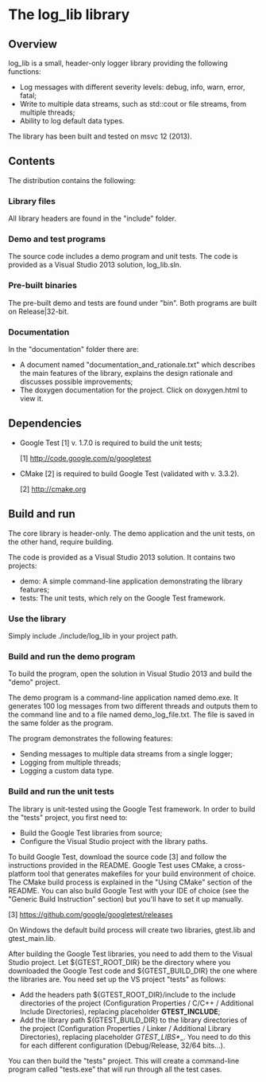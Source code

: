 The log_lib library
===================

Overview
--------

log_lib is a small, header-only logger library providing the following functions:

- Log messages with different severity levels: debug, info, warn, error, fatal;
- Write to multiple data streams, such as std::cout or file streams, from multiple threads;
- Ability to log default data types.

The library has been built and tested on msvc 12 (2013).


Contents
--------

The distribution contains the following:


### Library files ###

All library headers are found in the "include" folder.


### Demo and test programs ###

The source code includes a demo program and unit tests. The code is provided as a Visual Studio 2013 solution, log_lib.sln.


### Pre-built binaries ###

The pre-built demo and tests are found under "bin". Both programs are built on Release|32-bit.


### Documentation ###

In the "documentation" folder there are:

- A document named "documentation_and_rationale.txt" which describes the main features of the library, explains the design rationale and discusses possible improvements;
- The doxygen documentation for the project. Click on doxygen.html to view it.


Dependencies
------------

- Google Test [1] v. 1.7.0 is required to build the unit tests;

  [1] http://code.google.com/p/googletest

- CMake [2] is required to build Google Test (validated with v. 3.3.2).

  [2] http://cmake.org


Build and run
-------------

The core library is header-only. The demo application and the unit tests, on the other hand, require building.

The code is provided as a Visual Studio 2013 solution. It contains two projects:
- demo:  A simple command-line application demonstrating the library features;
- tests: The unit tests, which rely on the Google Test framework.


### Use the library ###

Simply include ./include/log_lib in your project path.


### Build and run the demo program ###

To build the program, open the solution in Visual Studio 2013 and build the "demo" project.

The demo program is a command-line application named demo.exe. It generates 100 log messages from two different threads and outputs them to the command line and to a file named demo_log_file.txt. The file is saved in the same folder as the program.

The program demonstrates the following features:

- Sending messages to multiple data streams from a single logger;
- Logging from multiple threads;
- Logging a custom data type.


### Build and run the unit tests ###

The library is unit-tested using the Google Test framework. In order to build the "tests" project, you first need to:

- Build the Google Test libraries from source;
- Configure the Visual Studio project with the library paths.

To build Google Test, download the source code [3] and follow the instructions provided in the README. Google Test uses CMake, a cross-platform tool that generates makefiles for your build environment of choice. The CMake build process is explained in the "Using CMake" section of the README. You can also build Google Test with your IDE of choice (see the "Generic Build Instruction" section) but you'll have to set it up manually.

  [3] https://github.com/google/googletest/releases

On Windows the default build process will create two libraries, gtest.lib and gtest_main.lib.

After building the Google Test libraries, you need to add them to the Visual Studio project. Let ${GTEST_ROOT_DIR} be the directory where you downloaded the Google Test code and ${GTEST_BUILD_DIR} the one where the libraries are. You need set up the VS project "tests" as follows:

- Add the headers path ${GTEST_ROOT_DIR}/include to the include directories of the project (Configuration Properties / C/C++ / Additional Include Directories), replacing placeholder __GTEST_INCLUDE__;
- Add the library path ${GTEST_BUILD_DIR} to the library directories of the project (Configuration Properties / Linker / Additional Library Directories), replacing placeholder __GTEST_LIBS_*__. You need to do this for each different configuration (Debug/Release, 32/64 bits...).

You can then build the "tests" project. This will create a command-line program called "tests.exe" that will run through all the test cases.
